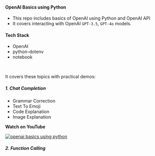#### OpenAI Basics using Python

* This repo includes basics of OpenAI using Python and OpenAI API
* It covers interacting with OpenAI `GPT-3.5`, `GPT-4o` models.

#### Tech Stack

* OpenAI
* python-dotenv
* notebook

<br/>

It covers these topics with practical demos:

##### 1. Chat Completion
* Grammar Correction
* Text To Emoji
* Code Explanation
* Image Explanation

**Watch on YouTube**

[![openai basics using python](https://img.youtube.com/vi/4_dTMYNcrIc/0.jpg)](https://www.youtube.com/watch?v=4_dTMYNcrIc)


##### 2. Function Calling

